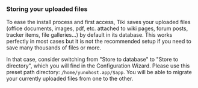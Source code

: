 ### Storing your uploaded files

To ease the install process and first access, Tiki saves your uploaded files (office documents, images, pdf, etc. attached to wiki pages, forum posts, tracker items, file galleries...) by default in its database. This works perfectly in most cases but it is not the recommended setup if you need to save many thousands of files or more.

In that case, consider switching from "Store to database" to "Store to directory", which you will find in the Configuration Wizard. Please use this preset path directory: `/home/yunohost.app/$app`. You will be able to migrate your currently uploaded files from one to the other.
